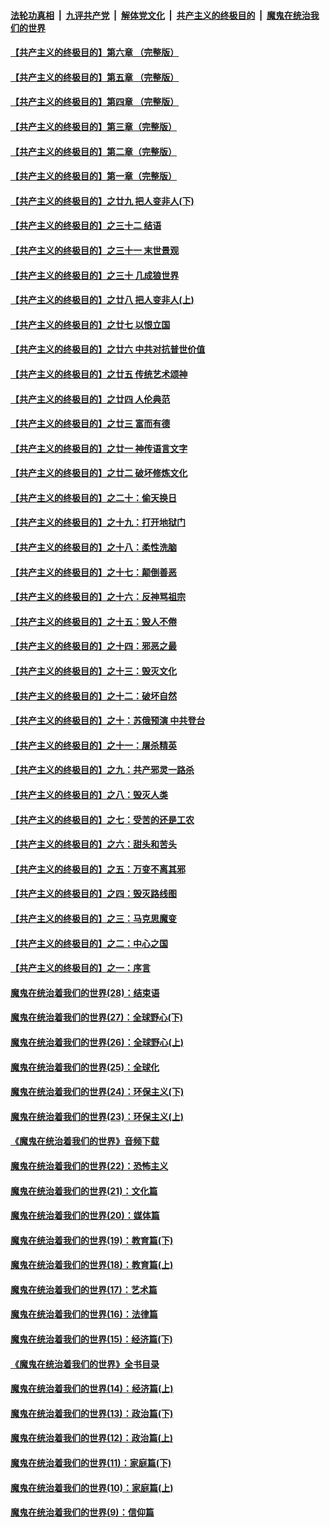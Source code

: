 

####  [法轮功真相](../../../../basic/blob/master/README.md?t=06251031) &nbsp;|&nbsp; [九评共产党](../../../../9ping.md/blob/master/README.md?t=06251031) &nbsp;|&nbsp; [解体党文化](../../../../jtdwh.md/blob/master/README.md?t=06251031)  &nbsp;|&nbsp; [共产主义的终极目的](../../../../gczydzjmd.md/blob/master/README.md?t=06251031) &nbsp;|&nbsp; [魔鬼在统治我们的世界](../../../../mgztzwmdsj.md/blob/master/README.md?t=06251031) 

#### [【共产主义的终极目的】第六章 （完整版）](../pages/nsc422/n11428913.md?t=06251031) 

#### [【共产主义的终极目的】第五章 （完整版）](../pages/nsc422/n11428912.md?t=06251031) 

#### [【共产主义的终极目的】第四章 （完整版）](../pages/nsc422/n11428907.md?t=06251031) 

#### [【共产主义的终极目的】第三章（完整版）](../pages/nsc422/n11428848.md?t=06251031) 

#### [【共产主义的终极目的】第二章（完整版）](../pages/nsc422/n11428831.md?t=06251031) 

#### [【共产主义的终极目的】第一章（完整版）](../pages/nsc422/n11417651.md?t=06251031) 

#### [【共产主义的终极目的】之廿九 把人变非人(下)](../pages/nsc422/n11344140.md?t=06251031) 

#### [【共产主义的终极目的】之三十二 结语](../pages/nsc422/n11360535.md?t=06251031) 

#### [【共产主义的终极目的】之三十一 末世景观](../pages/nsc422/n11351129.md?t=06251031) 

#### [【共产主义的终极目的】之三十 几成狼世界](../pages/nsc422/n11348280.md?t=06251031) 

#### [【共产主义的终极目的】之廿八 把人变非人(上)](../pages/nsc422/n11340492.md?t=06251031) 

#### [【共产主义的终极目的】之廿七 以恨立国](../pages/nsc422/n11336944.md?t=06251031) 

#### [【共产主义的终极目的】之廿六 中共对抗普世价值](../pages/nsc422/n11324785.md?t=06251031) 

#### [【共产主义的终极目的】之廿五 传统艺术颂神](../pages/nsc422/n11296396.md?t=06251031) 

#### [【共产主义的终极目的】之廿四 人伦典范](../pages/nsc422/n11296397.md?t=06251031) 

#### [【共产主义的终极目的】之廿三 富而有德](../pages/nsc422/n11283598.md?t=06251031) 

#### [【共产主义的终极目的】之廿一 神传语言文字](../pages/nsc422/n11263265.md?t=06251031) 

#### [【共产主义的终极目的】之廿二 破坏修炼文化](../pages/nsc422/n11245728.md?t=06251031) 

#### [【共产主义的终极目的】之二十：偷天换日](../pages/nsc422/n11238846.md?t=06251031) 

#### [【共产主义的终极目的】之十九：打开地狱门](../pages/nsc422/n11206376.md?t=06251031) 

#### [【共产主义的终极目的】之十八：柔性洗脑](../pages/nsc422/n11199994.md?t=06251031) 

#### [【共产主义的终极目的】之十七：颠倒善恶](../pages/nsc422/n11179782.md?t=06251031) 

#### [【共产主义的终极目的】之十六：反神骂祖宗](../pages/nsc422/n11166798.md?t=06251031) 

#### [【共产主义的终极目的】之十五：毁人不倦](../pages/nsc422/n11166792.md?t=06251031) 

#### [【共产主义的终极目的】之十四：邪恶之最](../pages/nsc422/n11150249.md?t=06251031) 

#### [【共产主义的终极目的】之十三：毁灭文化](../pages/nsc422/n11135227.md?t=06251031) 

#### [【共产主义的终极目的】之十二：破坏自然](../pages/nsc422/n11135214.md?t=06251031) 

#### [【共产主义的终极目的】之十：苏俄预演 中共登台](../pages/nsc422/n11118424.md?t=06251031) 

#### [【共产主义的终极目的】之十一：屠杀精英](../pages/nsc422/n11118442.md?t=06251031) 

#### [【共产主义的终极目的】之九：共产邪灵一路杀](../pages/nsc422/n11114139.md?t=06251031) 

#### [【共产主义的终极目的】之八：毁灭人类](../pages/nsc422/n11108503.md?t=06251031) 

#### [【共产主义的终极目的】之七：受苦的还是工农](../pages/nsc422/n11101809.md?t=06251031) 

#### [【共产主义的终极目的】之六：甜头和苦头](../pages/nsc422/n11096971.md?t=06251031) 

#### [【共产主义的终极目的】之五：万变不离其邪](../pages/nsc422/n11091285.md?t=06251031) 

#### [【共产主义的终极目的】之四：毁灭路线图](../pages/nsc422/n11086284.md?t=06251031) 

#### [【共产主义的终极目的】之三：马克思魔变](../pages/nsc422/n11061941.md?t=06251031) 

#### [【共产主义的终极目的】之二：中心之国](../pages/nsc422/n11047728.md?t=06251031) 

#### [【共产主义的终极目的】之一：序言](../pages/nsc422/n11086077.md?t=06251031) 

#### [魔鬼在统治着我们的世界(28)：结束语](../pages/nsc422/n10936246.md?t=06251031) 

#### [魔鬼在统治着我们的世界(27)：全球野心(下)](../pages/nsc422/n10928319.md?t=06251031) 

#### [魔鬼在统治着我们的世界(26)：全球野心(上)](../pages/nsc422/n10900318.md?t=06251031) 

#### [魔鬼在统治着我们的世界(25)：全球化](../pages/nsc422/n10788205.md?t=06251031) 

#### [魔鬼在统治着我们的世界(24)：环保主义(下)](../pages/nsc422/n10695307.md?t=06251031) 

#### [魔鬼在统治着我们的世界(23)：环保主义(上)](../pages/nsc422/n10688613.md?t=06251031) 

#### [《魔鬼在统治着我们的世界》音频下载](../pages/nsc422/n10635553.md?t=06251031) 

#### [魔鬼在统治着我们的世界(22)：恐怖主义](../pages/nsc422/n10614727.md?t=06251031) 

#### [魔鬼在统治着我们的世界(21)：文化篇](../pages/nsc422/n10597706.md?t=06251031) 

#### [魔鬼在统治着我们的世界(20)：媒体篇](../pages/nsc422/n10586579.md?t=06251031) 

#### [魔鬼在统治着我们的世界(19)：教育篇(下)](../pages/nsc422/n10564808.md?t=06251031) 

#### [魔鬼在统治着我们的世界(18)：教育篇(上)](../pages/nsc422/n10526970.md?t=06251031) 

#### [魔鬼在统治着我们的世界(17)：艺术篇](../pages/nsc422/n10499093.md?t=06251031) 

#### [魔鬼在统治着我们的世界(16)：法律篇](../pages/nsc422/n10485969.md?t=06251031) 

#### [魔鬼在统治着我们的世界(15)：经济篇(下)](../pages/nsc422/n10469975.md?t=06251031) 

#### [《魔鬼在统治着我们的世界》全书目录](../pages/nsc422/n10464261.md?t=06251031) 

#### [魔鬼在统治着我们的世界(14)：经济篇(上)](../pages/nsc422/n10457370.md?t=06251031) 

#### [魔鬼在统治着我们的世界(13)：政治篇(下)](../pages/nsc422/n10448270.md?t=06251031) 

#### [魔鬼在统治着我们的世界(12)：政治篇(上)](../pages/nsc422/n10444576.md?t=06251031) 

#### [魔鬼在统治着我们的世界(11)：家庭篇(下)](../pages/nsc422/n10440961.md?t=06251031) 

#### [魔鬼在统治着我们的世界(10)：家庭篇(上)](../pages/nsc422/n10435448.md?t=06251031) 

#### [魔鬼在统治着我们的世界(9)：信仰篇](../pages/nsc422/n10432159.md?t=06251031) 


